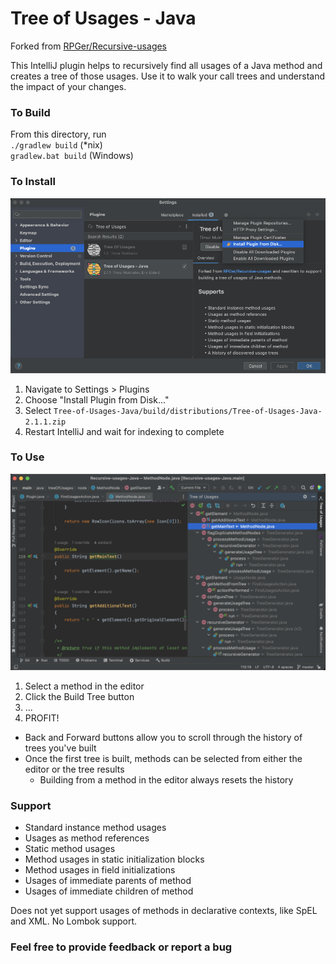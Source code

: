 # Tree of Usages - Java

Forked from [RPGer/Recursive-usages](https://github.com/RPGer/Recursive-usages)

This IntelliJ plugin helps to recursively find all usages of a Java method and creates a tree of those usages.
Use it to walk your call trees and understand the impact of your changes.

### To Build
From this directory, run
<br/>`./gradlew build` (*nix)
<br/>`gradlew.bat build` (Windows)

### To Install
![Install From Disk](img/install-from-disk.png)
1. Navigate to Settings > Plugins
2. Choose "Install Plugin from Disk..."
3. Select `Tree-of-Usages-Java/build/distributions/Tree-of-Usages-Java-2.1.1.zip`
4. Restart IntelliJ and wait for indexing to complete

### To Use
![Plugin in Action](img/plugin-in-action.png)
1. Select a method in the editor
2. Click the Build Tree button
3. ...
4. PROFIT!

* Back and Forward buttons allow you to scroll through the history of trees you've built
* Once the first tree is built, methods can be selected from either the editor or the tree results
    * Building from a method in the editor always resets the history

### Support
* Standard instance method usages
* Usages as method references
* Static method usages
* Method usages in static initialization blocks
* Method usages in field initializations
* Usages of immediate parents of method
* Usages of immediate children of method

Does not yet support usages of methods in declarative contexts, like SpEL and XML. No Lombok support.

### Feel free to provide feedback or report a bug